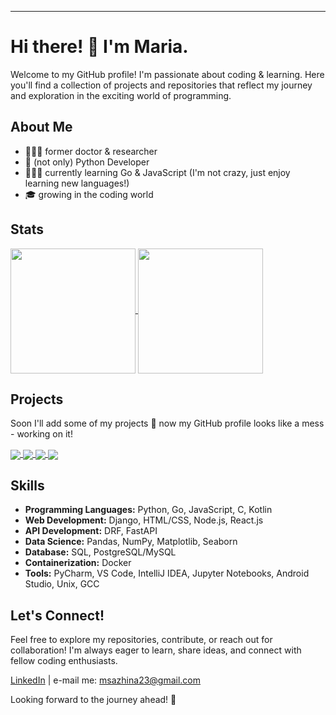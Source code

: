 ---

# Hi there! 👋 I'm Maria.

Welcome to my GitHub profile! 
I'm passionate about coding & learning. Here you'll find a collection of projects and repositories that reflect my journey and exploration in the exciting world of programming.

## About Me

- 👩🏻‍🔬 former doctor & researcher
- 🐍 (not only) Python Developer
- 🧚🏻‍♀️ currently learning Go & JavaScript (I'm not crazy, just enjoy learning new languages!)
- 🎓 growing in the coding world

## Stats

<a href="https://github.com/kooken/github-readme-stats">
  <img height=200 align="center" src="https://github-readme-stats.vercel.app/api?username=kooken&theme=buefy&hide_border=true&include_all_commits=true&count_private=true&hide_rank=true&show_icons=true" />
</a>

<a href="https://github.com/kooken/github-readme-stats">
  <img height=200 align="center" src="https://github-readme-stats.vercel.app/api/top-langs?username=kooken&theme=buefy&show_icons=true&layout=compact&card_width=320&hide=dockerfile,css&hide_border=true" />
</a>

## Projects

Soon I'll add some of my projects 💫 now my GitHub profile looks like a mess - working on it!

<a href="https://github.com/kooken/C-Piscine-Hive">
  <img align="center" src="https://github-readme-stats.vercel.app/api/pin/?username=kooken&repo=C-Piscine-Hive&theme=buefy" />
</a>
<a href="https://github.com/kooken/codingschool">
  <img align="center" src="https://github-readme-stats.vercel.app/api/pin/?username=kooken&repo=codingschool&theme=buefy" />
</a>
<a href="https://github.com/kooken/Bulletin-Board">
  <img align="center" src="https://github-readme-stats.vercel.app/api/pin/?username=kooken&repo=Bulletin-Board&theme=buefy" />
</a>
<a href="https://github.com/kooken/JavaScript">
  <img align="center" src="https://github-readme-stats.vercel.app/api/pin/?username=kooken&repo=JavaScript&theme=buefy" />
</a>

## Skills

- **Programming Languages:** Python, Go, JavaScript, C, Kotlin
- **Web Development:** Django, HTML/CSS, Node.js, React.js
- **API Development:** DRF, FastAPI
- **Data Science:** Pandas, NumPy, Matplotlib, Seaborn
- **Database:** SQL, PostgreSQL/MySQL
- **Containerization:** Docker
- **Tools:** PyCharm, VS Code, IntelliJ IDEA, Jupyter Notebooks, Android Studio, Unix, GCC

## Let's Connect!

Feel free to explore my repositories, contribute, or reach out for collaboration! I'm always eager to learn, share ideas, and connect with fellow coding enthusiasts.

[LinkedIn](https://www.linkedin.com/in/mariasazhina/) | e-mail me: msazhina23@gmail.com

Looking forward to the journey ahead! 🚀

